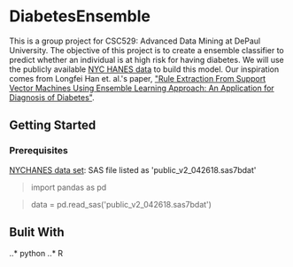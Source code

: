 # DiabetesEnsemble
This is a group project for CSC529: Advanced Data Mining at DePaul University. The objective of this project is to create a ensemble classifier to predict whether an individual is at high risk for having diabetes. We will use the publicly available [NYC HANES data](http://nychanes.org/data/) to build this model. Our inspiration comes from Longfei Han et. al.'s paper, ["Rule Extraction From Support Vector Machines Using Ensemble Learning Approach: An Application for Diagnosis of Diabetes"](https://ieeexplore.ieee.org/abstract/document/6818375/).
## Getting Started
### Prerequisites
[NYCHANES data set](http://nychanes.org/data/): SAS file listed as 'public_v2_042618.sas7bdat'
> import pandas as pd

> data = pd.read_sas('public_v2_042618.sas7bdat')
## Bulit With
..* python
..* R
